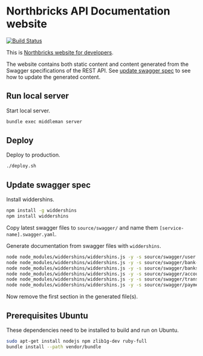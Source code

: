 # Northbricks API Documentation website
[![Build Status](https://travis-ci.org/NorthBricks/www.northbricks.com.svg)](https://travis-ci.org/NorthBricks/www.northbricks.com)

This is [Northbricks website for developers](http://www.northbricks.io).

The website contains both static content and content generated from the Swagger specifications of the REST API. See [update swagger spec](#update-swagger-spec) to see how to update the generated content.

## Run local server

Start local server.
```sh
bundle exec middleman server
```

## Deploy

Deploy to production.
```sh
./deploy.sh
```

## Update swagger spec

Install widdershins.
```sh
npm install -g widdershins
npm install widdershins
```

Copy latest swagger files to `source/swagger/` and name them `[service-name].swagger.yaml`.

Generate documentation from swagger files with `widdershins`.
```sh
node node_modules/widdershins/widdershins.js -y -s source/swagger/user.swagger.yaml -o source/includes/_user.swagger.md
node node_modules/widdershins/widdershins.js -y -s source/swagger/bank-auth.swagger.yaml -o source/includes/_bank-auth.swagger.md
node node_modules/widdershins/widdershins.js -y -s source/swagger/banks.swagger.yaml -o source/includes/_banks.swagger.md
node node_modules/widdershins/widdershins.js -y -s source/swagger/accounts.swagger.yaml -o source/includes/_accounts.swagger.md
node node_modules/widdershins/widdershins.js -y -s source/swagger/transactions.swagger.yaml -o source/includes/_transactions.swagger.md
node node_modules/widdershins/widdershins.js -y -s source/swagger/payments.swagger.yaml -o source/includes/_payments.swagger.md
```

Now remove the first section in the generated file(s).

## Prerequisites Ubuntu

These dependencies need to be installed to build and run on Ubuntu.
```sh
sudo apt-get install nodejs npm zlib1g-dev ruby-full
bundle install --path vendor/bundle
```